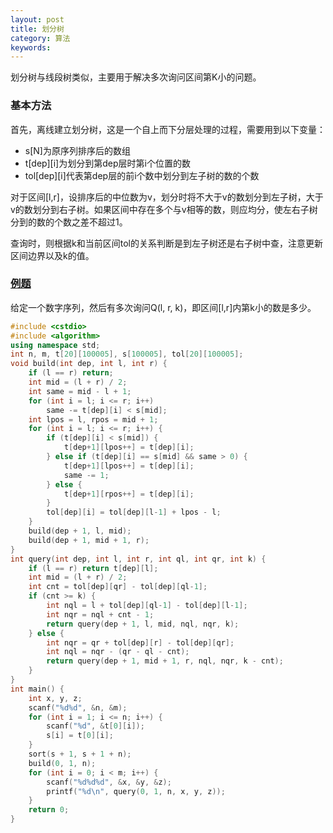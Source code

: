 ```yaml
---
layout: post
title: 划分树
category: 算法
keywords:
---
```


划分树与线段树类似，主要用于解决多次询问区间第K小的问题。

### 基本方法

首先，离线建立划分树，这是一个自上而下分层处理的过程，需要用到以下变量：

- s[N]为原序列排序后的数组
- t[dep][i]为划分到第dep层时第i个位置的数
- tol[dep][i]代表第dep层的前i个数中划分到左子树的数的个数

对于区间[l,r]，设排序后的中位数为v，划分时将不大于v的数划分到左子树，大于v的数划分到右子树。如果区间中存在多个与v相等的数，则应均分，使左右子树分到的数的个数之差不超过1。

查询时，则根据k和当前区间tol的关系判断是到左子树还是右子树中查，注意更新区间边界以及k的值。

### [例题](http://poj.org/problem?id=2104)

给定一个数字序列，然后有多次询问Q(l, r, k)，即区间[l,r]内第k小的数是多少。


```cpp
#include <cstdio>
#include <algorithm>
using namespace std;
int n, m, t[20][100005], s[100005], tol[20][100005];
void build(int dep, int l, int r) {
    if (l == r) return;
    int mid = (l + r) / 2;
    int same = mid - l + 1;
    for (int i = l; i <= r; i++)
        same -= t[dep][i] < s[mid];
    int lpos = l, rpos = mid + 1;
    for (int i = l; i <= r; i++) {
        if (t[dep][i] < s[mid]) {
            t[dep+1][lpos++] = t[dep][i];
        } else if (t[dep][i] == s[mid] && same > 0) {
            t[dep+1][lpos++] = t[dep][i];
            same -= 1;
        } else {
            t[dep+1][rpos++] = t[dep][i];
        }
        tol[dep][i] = tol[dep][l-1] + lpos - l;
    }
    build(dep + 1, l, mid);
    build(dep + 1, mid + 1, r);
}
int query(int dep, int l, int r, int ql, int qr, int k) {
    if (l == r) return t[dep][l];
    int mid = (l + r) / 2;
    int cnt = tol[dep][qr] - tol[dep][ql-1];
    if (cnt >= k) {
        int nql = l + tol[dep][ql-1] - tol[dep][l-1];
        int nqr = nql + cnt - 1;
        return query(dep + 1, l, mid, nql, nqr, k);
    } else {
        int nqr = qr + tol[dep][r] - tol[dep][qr];
        int nql = nqr - (qr - ql - cnt);
        return query(dep + 1, mid + 1, r, nql, nqr, k - cnt);
    }
}
int main() {
    int x, y, z;
    scanf("%d%d", &n, &m);
    for (int i = 1; i <= n; i++) {
        scanf("%d", &t[0][i]);
        s[i] = t[0][i];
    }
    sort(s + 1, s + 1 + n);
    build(0, 1, n);
    for (int i = 0; i < m; i++) {
        scanf("%d%d%d", &x, &y, &z);
        printf("%d\n", query(0, 1, n, x, y, z));
    }
    return 0;
}
```
